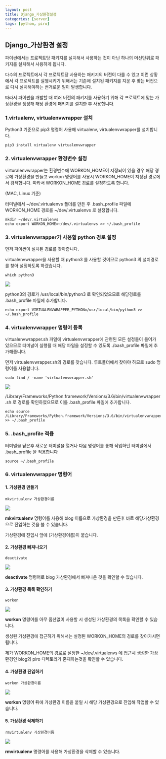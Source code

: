 ```yaml
---
layout: post
title: Django_가상환경설정
categories: [server]
tags: [python, piro]
---
```




## Django_가상환경 설정

파이썬에서는 프로젝트당 패키지를 설치해서 사용하는 것이 아닌 하나의 머신단위로 패키지를 설치해서 사용하게 됩니다.

다수의 프로젝트에서 각 프로젝트당 사용하는 패키지의 버전이 다를 수 있고 이런 상황에서 각 프로젝트를 실행시키기 위해서는 기존에 설치된 패키지를 지운 후 맞는 버전으로 다시 설치해야하는 번거로운 일이 발생합니다. 

따라서 파이썬을 개발할 때 여러 버전의 패키지를 사용하기 위해 각 프로젝트에 맞는 가상환경을 생성해 해당 환경에 패키지를 설치한 후 사용합니다.



###  1.virtualenv, virtualenvwrapper 설치

Python3 기준으로 pip3 명령어 사용해 virtualenv, virtualenvwrapper를 설치합니다.

```shell
pip3 install virtualenv virtualenvwrapper
```



### 2. virtualenvwrapper 환경변수 설정

virturalenvwrapper는 환경변수에 WORKON_HOME이 지정되어 있을 경우 해당 경로에 가상환경을 만들고 workon 명령어를 사용시 WORKON_HOME이 지정된 경로에서 검색합니다. 따라서 WORKON_HOME 경로를 설정하도록 합니다. 



(MAC, Linux 기준)

터미널에서 ~/dev/.virtualenvs 폴더를 만든 후 .bash_profile 파일에 WORKON_HOME 경로를 ~/dev/.virtualenvs 로 설정합니다.

```shell
mkdir ~/dev/.virtualenvs
echo export WORKON_HOME=~/dev/.virtualenvs >> ~/.bash_profile
```



### 3. virtualenvwrapper가 사용할 python 경로 설정

먼저 파이썬이 설치된 경로를 찾아줍니다. 

virtualenvwrapper을 사용할 때 python3 를 사용할 것이므로 python3 의 설치경로를 찾아 설정하도록 하겠습니다. 

```shell
which python3
```



![](https://urbanscenery.github.io/assets/0115/0115_pythonpath.png)

python3의 경로가 /usr/local/bin/python3 로 확인되었으므로 해당경로를 .bash_profile 파일에 추가합니다.

```shell
echo export VIRTUALENVWRAPPER_PYTHON=/usr/local/bin/python3 >> ~/.bash_profile
```



### 4. virtualenvwrapper 명령어 등록

virtualenvwrapper.sh 파일에 virtualenvwrapper에 관련된 모든 설정들이 들어가 있으므로 터미널이 실행될 때 해당 파일을 설정할 수 있도록 ./bash_profile 파일에 추가해줍니다. 

먼저 virtualenvwrapper.sh의 경로를 찾습니다. 루트폴더에서 찾아야 하므로 sudo 명령어를 사용합니다.

```shell
sudo find / -name 'virtualenvwrapper.sh'
```

![](https://urbanscenery.github.io/assets/0115/0115_virtualenvwrappershpath.png)

/Library/Frameworks/Python.framework/Versions/3.6/bin/virtualenvwrapper.sh 로 경로를 확인하였으므로 이를 .bash_profile 파일에 추가합니다.

```shell
echo source /Library/Frameworks/Python.framework/Versions/3.6/bin/virtualenvwrapper.sh >> ~/.bash_profile
```



### 5. .bash_profile 적용

터미널을 닫은후 새로운 터미널을 열거나 다음 명령어를 통해 작업하던 터미널에서 .bash_profile 을 적용합니다

```shell
source ~/.bash_profile
```



### 6. virtualenvwrapper 명령어

#### 1. 가상환경 만들기

```shell
mkvirtualenv 가상환경이름
```

![](https://urbanscenery.github.io/assets/0115/0115_mkvirtualenv.png)

**mkvirtualenv** 명령어를 사용해 blog 이름으로 가상환경을 만든후 바로 해당가상환경으로 진입하는 것을 볼 수 있습니다. 

가상환경에 진입시 앞에 (가상환경이름)이 붙습니다.



#### 2. 가상환경 빠져나오기

```shell
deactivate
```

![](https://urbanscenery.github.io/assets/0115/0115_deactivate.png)

**deactivate** 명령어로 blog 가상환경에서 빠져나온 것을 확인할 수 있습니다.

#### 3. 가상환경 목록 확인하기

```shell
workon
```

![](https://urbanscenery.github.io/assets/0115/0115_workon.png)

**workon** 명령어를 아무 옵션없이 사용할 시 생성된 가상환경의 목록을 확인할 수 있습니다. 

생성된 가상환경에 접근하기 위해서는 설정된 WORKON_HOME의 경로를 찾아가시면 됩니다. 

제가 WORKON_HOME의 경로로 설정한 ~/dev/.virtualenvs 에 접근시 생성한 가상환경인 blog와 piro 디렉토리가 존재하는것을 확인할 수 있습니다.



#### 4. 가상환경 진입하기

```shell
workon 가상환경이름
```

![](https://urbanscenery.github.io/assets/0115/0115_workon2.png)

**workon** 명령어 뒤에 가상환경 이름을 붙일 시 해당 가상환경으로 진입해 작업할 수 있습니다.



#### 5. 가상환경 삭제하기

```shell
rmvirtualenv 가상환경이름
```

![](https://urbanscenery.github.io/assets/0115/0115_rmvirtualenv.png)

**rmvirtualenv** 명령어를 사용해 가상환경을 삭제할 수 있습니다.



